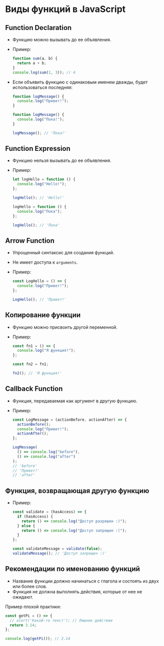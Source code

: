 # Виды функций в JavaScript

## Function Declaration

- Функцию можно вызывать до ее объявления.
- Пример:

  ```javascript
  function sum(a, b) {
    return a + b;
  }
  console.log(sum(1, 3)); // 4
  ```

- Если объявить функцию с одинаковым именем дважды, будет использоваться последняя:

  ```javascript
  function logMessage() {
    console.log("Привет!");
  }

  function logMessage() {
    console.log("Пока!");
  }

  logMessage(); // 'Пока!'
  ```

## Function Expression

- Функцию нельзя вызывать до ее объявления.
- Пример:

  ```javascript
  let logHello = function () {
    console.log("Hello!");
  };

  logHello(); // 'Hello!'

  logHello = function () {
    console.log("Пока");
  };

  logHello(); // 'Пока'
  ```

## Arrow Function

- Упрощенный синтаксис для создания функций.
- Не имеет доступа к `arguments`.
- Пример:

  ```javascript
  const LogHello = () => {
    console.log("Привет!");
  };

  LogHello(); // 'Привет!'
  ```

## Копирование функции

- Функцию можно присвоить другой переменной.
- Пример:

  ```javascript
  const fn1 = () => {
    console.log("Я функция!");
  };

  const fn2 = fn1;

  fn2(); // 'Я функция!'
  ```

## Callback Function

- Функция, передаваемая как аргумент в другую функцию.
- Пример:

  ```javascript
  const LogMessage = (actionBefore, actionAfter) => {
    actionBefore();
    console.log("Привет!");
    actionAfter();
  };

  LogMessage(
    () => console.log("before"),
    () => console.log("after")
  );
  // 'before'
  // 'Привет!'
  // 'after'
  ```

## Функция, возвращающая другую функцию

- Пример:

  ```javascript
  const validate = (hasAccess) => {
    if (hasAccess) {
      return () => console.log("Доступ разрешен :)");
    } else {
      return () => console.log("Доступ запрещен :(");
    }
  };

  const validateMessage = validate(false);
  validateMessage(); // 'Доступ запрещен :('
  ```

## Рекомендации по именованию функций

- Название функции должно начинаться с глагола и состоять из двух или более слов.
- Функция не должна выполнять действия, которые от нее не ожидают.

Пример плохой практики:

```javascript
const getPi = () => {
  // alert('Какой-то текст'); // Лишнее действие
  return 3.14;
};

console.log(getPi()); // 3.14
```
